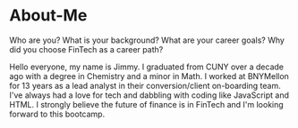 # About-Me

Who are you? What is your background?
What are your career goals?
Why did you choose FinTech as a career path?

Hello everyone, my name is Jimmy. I graduated from CUNY over a decade ago with a degree in Chemistry and a minor in Math. I worked at BNYMellon for 13 years as a lead analyst in their conversion/client on-boarding team. I've always had a love for tech and dabbling with coding like JavaScript and HTML. I strongly believe the future of finance is in FinTech and I'm looking forward to this bootcamp.
